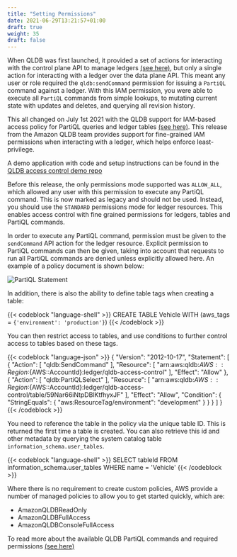 ```yaml
---
title: "Setting Permissions"
date: 2021-06-29T13:21:57+01:00
draft: true
weight: 35
draft: false
---
```


When QLDB was first launched, it provided a set of actions for interacting with the control plane API to manage ledgers [(see here)](https://docs.aws.amazon.com/qldb/latest/developerguide/API_Operations.html), but only a single action for interacting with a ledger over the data plane API. This meant any user or role required the `qldb:sendCommand` permission for issuing a `PartiQL` command against a ledger. With this IAM permission, you were able to execute all `PartiQL` commands from simple lookups, to mutating current state with updates and deletes, and querying all revision history.

This all changed on July 1st 2021 with the QLDB support for IAM-based access policy for PartiQL queries and ledger tables [(see here)](https://aws.amazon.com/about-aws/whats-new/2021/06/amazon-qldb-supports-iam-based-access-policy-for-partiql-queries-and-ledger-tables/). This release from the Amazon QLDB team provides support for fine-grained IAM permissions when interacting with a ledger, which helps enforce least-privilege.

A demo application with code and setup instructions can be found in the [QLDB access control demo repo](https://github.com/AWS-South-Wales-User-Group/qldb-access-control-demo)

Before this release, the only permissions mode supported was `ALLOW_ALL`, which allowed any user with this permission to execute any PartiQL command. This is now marked as legacy and should not be used. Instead, you should use the `STANDARD` permissions mode for ledger resources. This enables access control with fine grained permissions for ledgers, tables and PartiQL commands.

In order to execute any PartiQL command, permission must be given to the `sendCommand` API action for the ledger resource. Explicit permission to PartiQL commands can then be given, taking into account that requests to run all PartiQL commands are denied unless explicitly allowed here. An example of a policy document is shown below:

![PartiQL Statement](/images/PartiQLStatement.jpg)

In addition, there is also the ability to define table tags when creating a table:

{{< codeblock  "language-shell" >}}
CREATE TABLE Vehicle WITH (aws_tags = `{'environment': 'production'}`)
{{< /codeblock >}}

You can then restrict access to tables, and use conditions to further control access to tables based on these tags.

{{< codeblock  "language-json" >}}
{
    "Version": "2012-10-17",
    "Statement": [
        {
            "Action": [
                "qldb:SendCommand"
            ],
            "Resource": [
                "arn:aws:qldb:${AWS::Region}:${AWS::AccountId}:ledger/qldb-access-control"
            ],
            "Effect": "Allow"
        },
        {
            "Action": [
                "qldb:PartiQLSelect"
            ],
            "Resource": [
                "arn:aws:qldb:${AWS::Region}:${AWS::AccountId}:ledger/qldb-access-control/table/59Nar66iNtpDBlKtfhyxJF"
            ],
            "Effect": "Allow",
            "Condition": {
                "StringEquals": { "aws:ResourceTag/environment": "development" }
            }
        }
    ]
}
{{< /codeblock >}}

You need to reference the table in the policy via the unique table ID. This is returned the first time a table is created. You can also retrieve this id and other metadata by querying the system catalog table `information_schema.user_tables`.

{{< codeblock  "language-shell" >}}
SELECT tableId FROM information_schema.user_tables
WHERE name = 'Vehicle'
{{< /codeblock >}}

Where there is no requirement to create custom policies, AWS provide a number of managed policies to allow you to get started quickly, which are:

* AmazonQLDBReadOnly
* AmazonQLDBFullAccess
* AmazonQLDBConsoleFullAccess


To read more about the available QLDB PartiQL commands and required permissions [(see here)](https://docs.aws.amazon.com/qldb/latest/developerguide/getting-started-standard-mode.html)
